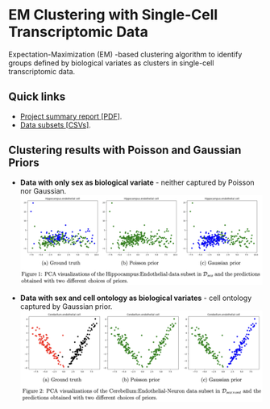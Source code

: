 # EM Clustering with Single-Cell Transcriptomic Data

Expectation-Maximization (EM) -based clustering algorithm to identify groups defined by biological variates as clusters in single-cell transcriptomic data.

## Quick links

- [Project summary report [PDF]](./docs/project-report.pdf).
- [Data subsets [CSVs]](./data).

## Clustering results with Poisson and Gaussian Priors

- **Data with only sex as biological variate** - neither captured by Poisson nor Gaussian.   
  <img src="./docs/assets/sex-variate-clustering-results.png" />

- **Data with sex and cell ontology as biological variates** - cell ontology captured by Gaussian prior.   
  <img src="./docs/assets/both-variate-clustering-results.png" />
